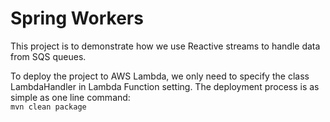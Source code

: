 # Spring Workers

This project is to demonstrate how we use Reactive streams to handle data from SQS queues.

To deploy the project to AWS Lambda, we only need to specify the class LambdaHandler in Lambda Function setting.
The deployment process is as simple as one line command:  
`mvn clean package` 